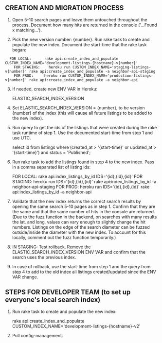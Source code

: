 <!-- TITLE: Creating New Elastic Search Index and Migrating Listings -->

## CREATION AND MIGRATION PROCESS

1) Open 5-10 search pages and leave them untouched throughout the process. Document how many hits are returned in the console ('...Found x matching...').

2) Pick the new version number: {number}. Run rake task to create and populate the new index. Document the start-time that the rake task began:

	
```text
  FOR LOCAL:	  rake api:create_index_and_populate CUSTOM_INDEX_NAME='development-listings-{hostname}-v{number}'
	FOR STAGING:	heroku run CUSTOM_INDEX_NAME='staging-listings-v{number}' rake api:create_index_and_populate -a neighbor-api-staging
	FOR PROD:     heroku run CUSTOM_INDEX_NAME='production-listings-v{number}' rake api:create_index_and_populate -a neighbor-api
```


3) If needed, create new ENV VAR in Heroku:

	ELASTIC_SEARCH_INDEX_VERSION

4) Set ELASTIC_SEARCH_INDEX_VERSION = {number}, to be version {number} of the index (this will cause all future listings to be added to the new index).

5) Run query to get the ids of the listings that were created during the rake task runtime of step 1. Use the documented start-time from step 1 and use UTC.

	select id from listings where (created_at > '{start-time}' or updated_at > '{start-time}') and status = 'Published';

6) Run rake task to add the listings found in step 4 to the new index. Pass in a comma separated list of listing ids:

	FOR LOCAL:	rake api:index_listings_by_id IDS='{id},{id},{id}'
	FOR STAGING:	heroku run IDS='{id},{id},{id}' rake api:index_listings_by_id -a neighbor-api-staging
	FOR PROD:	heroku run IDS='{id},{id},{id}' rake api:index_listings_by_id -a neighbor-api

7) Validate that the new index returns the correct search results by opening the same search 5-10 pages as in step 1. Confirm that they are the same and that the same number of hits in the console are returned. (Due to the fuzz function in the backend, on searches with many results the lat. and long. values can vary enough to slightly change the hit numbers. Listings on the edge of the search diameter can be fuzzed outside/inside the diameter with the new index. To account for this locally, comment out the fuzz function temporarily.)

8)  IN STAGING: Test rollback. Remove the ELASTIC_SEARCH_INDEX_VERSION ENV VAR and confirm that the search uses the previous index.

9) In case of rollback, use the start-time from step 1 and the query from step 4 to add to the old index all listings created/updated since the ENV VAR change.


## STEPS FOR DEVELOPER TEAM (to set up everyone's local search index)


1) Run rake task to create and populate the new index:

	rake api:create_index_and_populate CUSTOM_INDEX_NAME='development-listings-{hostname}-v2'

2) Pull config-management.